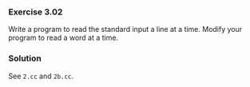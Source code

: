 ### Exercise 3.02

Write a program to read the standard input a line at a time. Modify your program
to read a word at a time.

### Solution

See `2.cc` and `2b.cc`.
